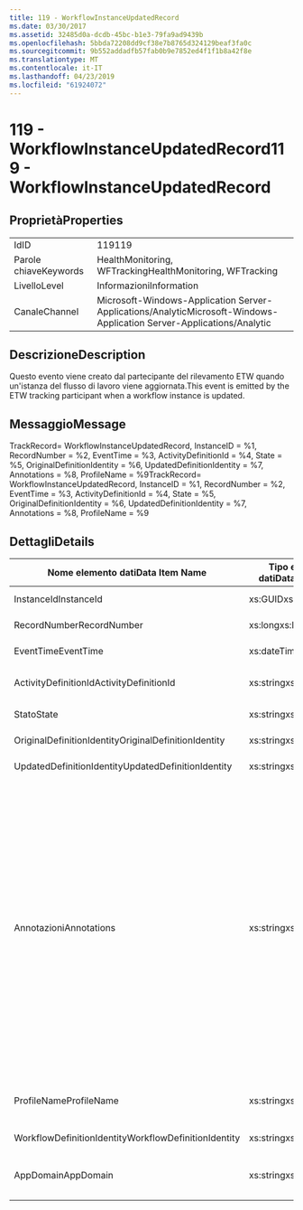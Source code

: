 ```yaml
---
title: 119 - WorkflowInstanceUpdatedRecord
ms.date: 03/30/2017
ms.assetid: 32485d0a-dcdb-45bc-b1e3-79fa9ad9439b
ms.openlocfilehash: 5bbda72208dd9cf38e7b8765d324129beaf3fa0c
ms.sourcegitcommit: 9b552addadfb57fab0b9e7852ed4f1f1b8a42f8e
ms.translationtype: MT
ms.contentlocale: it-IT
ms.lasthandoff: 04/23/2019
ms.locfileid: "61924072"
---
```

# <a name="119---workflowinstanceupdatedrecord"></a><span data-ttu-id="e8e06-102">119 - WorkflowInstanceUpdatedRecord</span><span class="sxs-lookup"><span data-stu-id="e8e06-102">119 - WorkflowInstanceUpdatedRecord</span></span>
## <a name="properties"></a><span data-ttu-id="e8e06-103">Proprietà</span><span class="sxs-lookup"><span data-stu-id="e8e06-103">Properties</span></span>  
  
|||  
|-|-|  
|<span data-ttu-id="e8e06-104">Id</span><span class="sxs-lookup"><span data-stu-id="e8e06-104">ID</span></span>|<span data-ttu-id="e8e06-105">119</span><span class="sxs-lookup"><span data-stu-id="e8e06-105">119</span></span>|  
|<span data-ttu-id="e8e06-106">Parole chiave</span><span class="sxs-lookup"><span data-stu-id="e8e06-106">Keywords</span></span>|<span data-ttu-id="e8e06-107">HealthMonitoring, WFTracking</span><span class="sxs-lookup"><span data-stu-id="e8e06-107">HealthMonitoring, WFTracking</span></span>|  
|<span data-ttu-id="e8e06-108">Livello</span><span class="sxs-lookup"><span data-stu-id="e8e06-108">Level</span></span>|<span data-ttu-id="e8e06-109">Informazioni</span><span class="sxs-lookup"><span data-stu-id="e8e06-109">Information</span></span>|  
|<span data-ttu-id="e8e06-110">Canale</span><span class="sxs-lookup"><span data-stu-id="e8e06-110">Channel</span></span>|<span data-ttu-id="e8e06-111">Microsoft-Windows-Application Server-Applications/Analytic</span><span class="sxs-lookup"><span data-stu-id="e8e06-111">Microsoft-Windows-Application Server-Applications/Analytic</span></span>|  
  
## <a name="description"></a><span data-ttu-id="e8e06-112">Descrizione</span><span class="sxs-lookup"><span data-stu-id="e8e06-112">Description</span></span>  
 <span data-ttu-id="e8e06-113">Questo evento viene creato dal partecipante del rilevamento ETW quando un'istanza del flusso di lavoro viene aggiornata.</span><span class="sxs-lookup"><span data-stu-id="e8e06-113">This event is emitted by the ETW tracking participant when a workflow instance is updated.</span></span>  
  
## <a name="message"></a><span data-ttu-id="e8e06-114">Messaggio</span><span class="sxs-lookup"><span data-stu-id="e8e06-114">Message</span></span>  
 <span data-ttu-id="e8e06-115">TrackRecord= WorkflowInstanceUpdatedRecord, InstanceID = %1, RecordNumber = %2, EventTime = %3, ActivityDefinitionId = %4, State = %5, OriginalDefinitionIdentity = %6, UpdatedDefinitionIdentity = %7, Annotations = %8, ProfileName = %9</span><span class="sxs-lookup"><span data-stu-id="e8e06-115">TrackRecord= WorkflowInstanceUpdatedRecord, InstanceID = %1, RecordNumber = %2, EventTime = %3, ActivityDefinitionId = %4, State = %5, OriginalDefinitionIdentity = %6, UpdatedDefinitionIdentity = %7, Annotations = %8, ProfileName = %9</span></span>  
  
## <a name="details"></a><span data-ttu-id="e8e06-116">Dettagli</span><span class="sxs-lookup"><span data-stu-id="e8e06-116">Details</span></span>  
  
|<span data-ttu-id="e8e06-117">Nome elemento dati</span><span class="sxs-lookup"><span data-stu-id="e8e06-117">Data Item Name</span></span>|<span data-ttu-id="e8e06-118">Tipo elemento dati</span><span class="sxs-lookup"><span data-stu-id="e8e06-118">Data Item Type</span></span>|<span data-ttu-id="e8e06-119">Descrizione</span><span class="sxs-lookup"><span data-stu-id="e8e06-119">Description</span></span>|  
|--------------------|--------------------|-----------------|  
|<span data-ttu-id="e8e06-120">InstanceId</span><span class="sxs-lookup"><span data-stu-id="e8e06-120">InstanceId</span></span>|<span data-ttu-id="e8e06-121">xs:GUID</span><span class="sxs-lookup"><span data-stu-id="e8e06-121">xs:GUID</span></span>|<span data-ttu-id="e8e06-122">ID istanza del flusso di lavoro.</span><span class="sxs-lookup"><span data-stu-id="e8e06-122">The instance id for the workflow</span></span>|  
|<span data-ttu-id="e8e06-123">RecordNumber</span><span class="sxs-lookup"><span data-stu-id="e8e06-123">RecordNumber</span></span>|<span data-ttu-id="e8e06-124">xs:long</span><span class="sxs-lookup"><span data-stu-id="e8e06-124">xs:long</span></span>|<span data-ttu-id="e8e06-125">Numero di sequenza del record creato.</span><span class="sxs-lookup"><span data-stu-id="e8e06-125">The sequence number of the emitted record</span></span>|  
|<span data-ttu-id="e8e06-126">EventTime</span><span class="sxs-lookup"><span data-stu-id="e8e06-126">EventTime</span></span>|<span data-ttu-id="e8e06-127">xs:dateTime</span><span class="sxs-lookup"><span data-stu-id="e8e06-127">xs:dateTime</span></span>|<span data-ttu-id="e8e06-128">Ora di creazione dell'evento in UTC.</span><span class="sxs-lookup"><span data-stu-id="e8e06-128">The time in UTC when the event was emitted</span></span>|  
|<span data-ttu-id="e8e06-129">ActivityDefinitionId</span><span class="sxs-lookup"><span data-stu-id="e8e06-129">ActivityDefinitionId</span></span>|<span data-ttu-id="e8e06-130">xs:string</span><span class="sxs-lookup"><span data-stu-id="e8e06-130">xs:string</span></span>|<span data-ttu-id="e8e06-131">Nome dell'attività radice nel flusso di lavoro.</span><span class="sxs-lookup"><span data-stu-id="e8e06-131">The name of the root activity in the workflow</span></span>|  
|<span data-ttu-id="e8e06-132">Stato</span><span class="sxs-lookup"><span data-stu-id="e8e06-132">State</span></span>|<span data-ttu-id="e8e06-133">xs:string</span><span class="sxs-lookup"><span data-stu-id="e8e06-133">xs:string</span></span>|<span data-ttu-id="e8e06-134">Stato corrente del flusso di lavoro.</span><span class="sxs-lookup"><span data-stu-id="e8e06-134">The current state of the Workflow.</span></span>|  
|<span data-ttu-id="e8e06-135">OriginalDefinitionIdentity</span><span class="sxs-lookup"><span data-stu-id="e8e06-135">OriginalDefinitionIdentity</span></span>|<span data-ttu-id="e8e06-136">xs:string</span><span class="sxs-lookup"><span data-stu-id="e8e06-136">xs:string</span></span>|<span data-ttu-id="e8e06-137">ID definizione originale del flusso di lavoro</span><span class="sxs-lookup"><span data-stu-id="e8e06-137">The original workflow definition id</span></span>|  
|<span data-ttu-id="e8e06-138">UpdatedDefinitionIdentity</span><span class="sxs-lookup"><span data-stu-id="e8e06-138">UpdatedDefinitionIdentity</span></span>|<span data-ttu-id="e8e06-139">xs:string</span><span class="sxs-lookup"><span data-stu-id="e8e06-139">xs:string</span></span>|<span data-ttu-id="e8e06-140">ID definizione aggiornata del flusso di lavoro</span><span class="sxs-lookup"><span data-stu-id="e8e06-140">The updated workflow definition id</span></span>|  
|<span data-ttu-id="e8e06-141">Annotazioni</span><span class="sxs-lookup"><span data-stu-id="e8e06-141">Annotations</span></span>|<span data-ttu-id="e8e06-142">xs:string</span><span class="sxs-lookup"><span data-stu-id="e8e06-142">xs:string</span></span>|<span data-ttu-id="e8e06-143">Annotazioni aggiunte a questo evento.</span><span class="sxs-lookup"><span data-stu-id="e8e06-143">The annotations that were added to this event.</span></span> <span data-ttu-id="e8e06-144">I valori vengono archiviati in un elemento xml nel formato \<gli elementi >\< nome elemento = "Nomeannotazione" Type = "> Valoreannotazione\</item > \< /items >.</span><span class="sxs-lookup"><span data-stu-id="e8e06-144">The values are stored in an xml element in the format \<items>\< item name = "annotationName" type="System.String">annotationValue\</item>\</items>.</span></span> <span data-ttu-id="e8e06-145">Se viene specificata alcuna annotazione, la stringa contiene \<elementi / >.</span><span class="sxs-lookup"><span data-stu-id="e8e06-145">If no annotations are specified then the string contains \<items/>.</span></span> <span data-ttu-id="e8e06-146">La dimensione dell'evento ETW è limitata da quella del buffer ETW o dal payload massimo per un evento ETW.</span><span class="sxs-lookup"><span data-stu-id="e8e06-146">The ETW event size is limited by the ETW buffer size or the max payload for an ETW event.</span></span> <span data-ttu-id="e8e06-147">Se la dimensione dell'evento supera i limiti ETW, quindi l'evento viene troncato eliminando le annotazioni e sostituendo il valore dell'annotazione con \<elementi >...  \< /items >.</span><span class="sxs-lookup"><span data-stu-id="e8e06-147">If the size of the event exceeds the ETW limits, then the event is truncated by dropping the annotations and replacing the annotation value with \<items>...\</items>.</span></span>|  
|<span data-ttu-id="e8e06-148">ProfileName</span><span class="sxs-lookup"><span data-stu-id="e8e06-148">ProfileName</span></span>|<span data-ttu-id="e8e06-149">xs:string</span><span class="sxs-lookup"><span data-stu-id="e8e06-149">xs:string</span></span>|<span data-ttu-id="e8e06-150">Nome o profilo di rilevamento che ha determinato la creazione di questo evento.</span><span class="sxs-lookup"><span data-stu-id="e8e06-150">The name or the tracking profile that resulted in this event being emitted</span></span>|  
|<span data-ttu-id="e8e06-151">WorkflowDefinitionIdentity</span><span class="sxs-lookup"><span data-stu-id="e8e06-151">WorkflowDefinitionIdentity</span></span>|<span data-ttu-id="e8e06-152">xs:string</span><span class="sxs-lookup"><span data-stu-id="e8e06-152">xs:string</span></span>|<span data-ttu-id="e8e06-153">ID della definizione del flusso di lavoro</span><span class="sxs-lookup"><span data-stu-id="e8e06-153">The workflow definition id</span></span>|  
|<span data-ttu-id="e8e06-154">AppDomain</span><span class="sxs-lookup"><span data-stu-id="e8e06-154">AppDomain</span></span>|<span data-ttu-id="e8e06-155">xs:string</span><span class="sxs-lookup"><span data-stu-id="e8e06-155">xs:string</span></span>|<span data-ttu-id="e8e06-156">Stringa restituita da AppDomain.CurrentDomain.FriendlyName.</span><span class="sxs-lookup"><span data-stu-id="e8e06-156">The string returned by AppDomain.CurrentDomain.FriendlyName.</span></span>|
